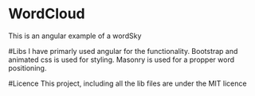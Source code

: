 # WordCloud
This is an angular example of a wordSky

#Libs
I have primarly used angular for the functionality. 
Bootstrap and animated css is used for styling.
Masonry is used for a propper word positioning.

#Licence
This project, including all the lib files are under the MIT licence
